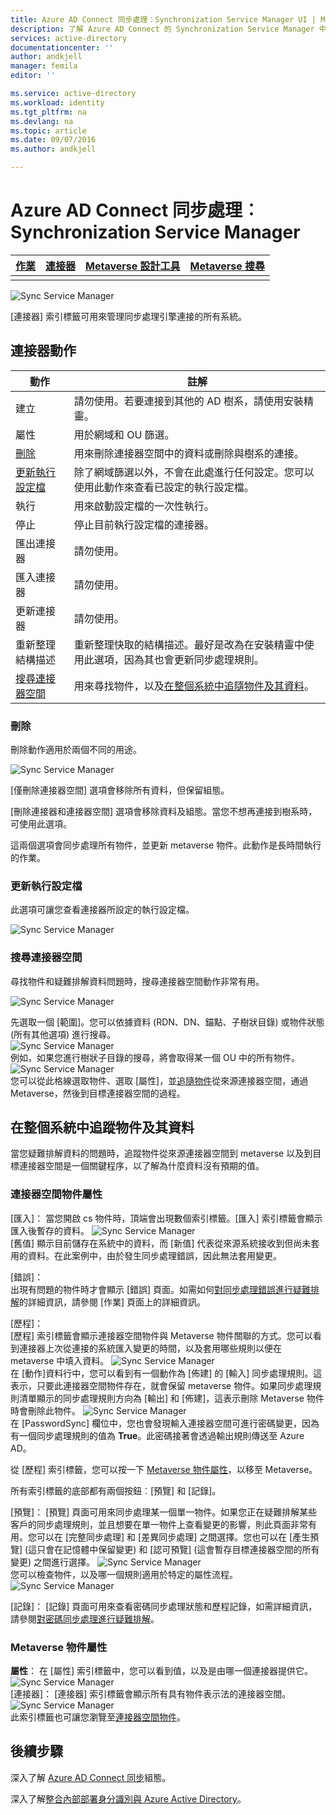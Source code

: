 ```yaml
---
title: Azure AD Connect 同步處理︰Synchronization Service Manager UI | Microsoft Docs
description: 了解 Azure AD Connect 的 Synchronization Service Manager 中的 [連接器] 索引標籤。
services: active-directory
documentationcenter: ''
author: andkjell
manager: femila
editor: ''

ms.service: active-directory
ms.workload: identity
ms.tgt_pltfrm: na
ms.devlang: na
ms.topic: article
ms.date: 09/07/2016
ms.author: andkjell

---
```

# Azure AD Connect 同步處理︰Synchronization Service Manager
| [作業](active-directory-aadconnectsync-service-manager-ui-operations.md) | [連接器](active-directory-aadconnectsync-service-manager-ui-connectors.md) | [Metaverse 設計工具](active-directory-aadconnectsync-service-manager-ui-mvdesigner.md) | [Metaverse 搜尋](active-directory-aadconnectsync-service-manager-ui-mvsearch.md) |
| --- | --- | --- | --- |
|  | | | |

![Sync Service Manager](./media/active-directory-aadconnectsync-service-manager-ui/connectors.png)

[連接器] 索引標籤可用來管理同步處理引擎連接的所有系統。

## 連接器動作
| 動作 | 註解 |
| --- | --- |
| 建立 |請勿使用。若要連接到其他的 AD 樹系，請使用安裝精靈。 |
| 屬性 |用於網域和 OU 篩選。 |
| [刪除](#delete) |用來刪除連接器空間中的資料或刪除與樹系的連接。 |
| [更新執行設定檔](#configure-run-profiles) |除了網域篩選以外，不會在此處進行任何設定。您可以使用此動作來查看已設定的執行設定檔。 |
| 執行 |用來啟動設定檔的一次性執行。 |
| 停止 |停止目前執行設定檔的連接器。 |
| 匯出連接器 |請勿使用。 |
| 匯入連接器 |請勿使用。 |
| 更新連接器 |請勿使用。 |
| 重新整理結構描述 |重新整理快取的結構描述。最好是改為在安裝精靈中使用此選項，因為其也會更新同步處理規則。 |
| [搜尋連接器空間](#search-connector-space) |用來尋找物件，以及[在整個系統中追隨物件及其資料](#follow-an-object-and-its-data-through-the-system)。 |

### 刪除
刪除動作適用於兩個不同的用途。

![Sync Service Manager](./media/active-directory-aadconnectsync-service-manager-ui/connectordelete.png)

[僅刪除連接器空間] 選項會移除所有資料，但保留組態。

[刪除連接器和連接器空間] 選項會移除資料及組態。當您不想再連接到樹系時，可使用此選項。

這兩個選項會同步處理所有物件，並更新 metaverse 物件。此動作是長時間執行的作業。

### 更新執行設定檔
此選項可讓您查看連接器所設定的執行設定檔。

![Sync Service Manager](./media/active-directory-aadconnectsync-service-manager-ui/configurerunprofiles.png)

### 搜尋連接器空間
尋找物件和疑難排解資料問題時，搜尋連接器空間動作非常有用。

![Sync Service Manager](./media/active-directory-aadconnectsync-service-manager-ui/cssearch.png)

先選取一個 [範圍]。您可以依據資料 (RDN、DN、錨點、子樹狀目錄) 或物件狀態 (所有其他選項) 進行搜尋。  
![Sync Service Manager](./media/active-directory-aadconnectsync-service-manager-ui/cssearchscope.png)  
例如，如果您進行樹狀子目錄的搜尋，將會取得某一個 OU 中的所有物件。
![Sync Service Manager](./media/active-directory-aadconnectsync-service-manager-ui/cssearchsubtree.png)  
您可以從此格線選取物件、選取 [屬性]，並[追隨物件](#follow-an-object-and-its-data-through-the-system)從來源連接器空間，通過 Metaverse，然後到目標連接器空間的過程。

## 在整個系統中追蹤物件及其資料
當您疑難排解資料的問題時，追蹤物件從來源連接器空間到 metaverse 以及到目標連接器空間是一個關鍵程序，以了解為什麼資料沒有預期的值。

### 連接器空間物件屬性
[匯入]：
當您開啟 cs 物件時，頂端會出現數個索引標籤。[匯入] 索引標籤會顯示匯入後暫存的資料。
![Sync Service Manager](./media/active-directory-aadconnectsync-service-manager-ui/csimport.png)  
[舊值] 顯示目前儲存在系統中的資料，而 [新值] 代表從來源系統接收到但尚未套用的資料。在此案例中，由於發生同步處理錯誤，因此無法套用變更。

[錯誤]：  
出現有問題的物件時才會顯示 [錯誤] 頁面。如需如何[對同步處理錯誤進行疑難排解](active-directory-aadconnectsync-service-manager-ui-operations.md#troubleshoot-errors-in-operations-tab)的詳細資訊，請參閱 [作業] 頁面上的詳細資訊。

[歷程]：  
[歷程] 索引標籤會顯示連接器空間物件與 Metaverse 物件關聯的方式。您可以看到連接器上次從連接的系統匯入變更的時間，以及套用哪些規則以便在 metaverse 中填入資料。
![Sync Service Manager](./media/active-directory-aadconnectsync-service-manager-ui/cslineage.png)  
在 [動作]資料行中，您可以看到有一個動作為 [佈建] 的 [輸入] 同步處理規則。這表示，只要此連接器空間物件存在，就會保留 metaverse 物件。如果同步處理規則清單顯示的同步處理規則方向為 [輸出] 和 [佈建]，這表示刪除 Metaverse 物件時會刪除此物件。
![Sync Service Manager](./media/active-directory-aadconnectsync-service-manager-ui/cslineageout.png)  
在 [PasswordSync] 欄位中，您也會發現輸入連接器空間可進行密碼變更，因為有一個同步處理規則的值為 **True**。此密碼接著會透過輸出規則傳送至 Azure AD。

從 [歷程] 索引標籤，您可以按一下 [Metaverse 物件屬性](#metaverse-object-properties)，以移至 Metaverse。

所有索引標籤的底部都有兩個按鈕︰[預覽] 和 [記錄]。

[預覽]：
[預覽] 頁面可用來同步處理某一個單一物件。如果您正在疑難排解某些客戶的同步處理規則，並且想要在單一物件上查看變更的影響，則此頁面非常有用。您可以在 [完整同步處理] 和 [差異同步處理] 之間選擇。您也可以在 [產生預覽] \(這只會在記憶體中保留變更) 和 [認可預覽] \(這會暫存目標連接器空間的所有變更) 之間進行選擇。
![Sync Service Manager](./media/active-directory-aadconnectsync-service-manager-ui/preview1.png)  
您可以檢查物件，以及哪一個規則適用於特定的屬性流程。
![Sync Service Manager](./media/active-directory-aadconnectsync-service-manager-ui/preview2.png)  

[記錄]：
[記錄] 頁面可用來查看密碼同步處理狀態和歷程記錄，如需詳細資訊，請參閱[對密碼同步處理進行疑難排解](active-directory-aadconnectsync-implement-password-synchronization.md#troubleshoot-password-synchronization)。

### Metaverse 物件屬性
**屬性**：
在 [屬性] 索引標籤中，您可以看到值，以及是由哪一個連接器提供它。
![Sync Service Manager](./media/active-directory-aadconnectsync-service-manager-ui/mvattributes.png)  
[連接器]：
[連接器] 索引標籤會顯示所有具有物件表示法的連接器空間。
![Sync Service Manager](./media/active-directory-aadconnectsync-service-manager-ui/mvconnectors.png)  
此索引標籤也可讓您瀏覽至[連接器空間物件](#connector-space-object-properties)。

## 後續步驟
深入了解 [Azure AD Connect 同步](active-directory-aadconnectsync-whatis.md)組態。

深入了解[整合內部部署身分識別與 Azure Active Directory](active-directory-aadconnect.md)。

<!----HONumber=AcomDC_0907_2016-->
